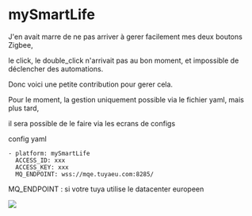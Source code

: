 # mySmartLife

J'en avait marre de ne pas arriver à gerer facilement mes deux boutons Zigbee, 

le click, le double_click n'arrivait pas au bon moment, et impossible de déclencher des automations.

Donc voici une petite contribution pour gerer cela.

Pour le moment, la gestion uniquement possible via le fichier yaml, mais plus tard, 

il sera possible de le faire via les ecrans de configs

config yaml
```
- platform: mySmartLife
  ACCESS_ID: xxx
  ACCESS_KEY: xxx
  MQ_ENDPOINT: wss://mqe.tuyaeu.com:8285/
```
MQ_ENDPOINT : si votre tuya utilise le datacenter europeen

![](img/token.png)